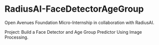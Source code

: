# RadiusAI-FaceDetectorAgeGroup
Open Avenues Foundation Micro-Internship in collaboration with RadiusAI.

Project: Build a Face Detector and Age Group Predictor Using Image Processing.

